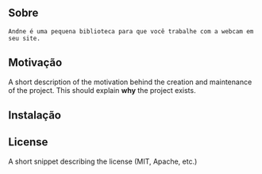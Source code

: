 ## Sobre

    Andne é uma pequena biblioteca para que você trabalhe com a webcam em seu site.

## Motivação

A short description of the motivation behind the creation and maintenance of the project. This should explain **why** the project exists.

## Instalação

## License

A short snippet describing the license (MIT, Apache, etc.)